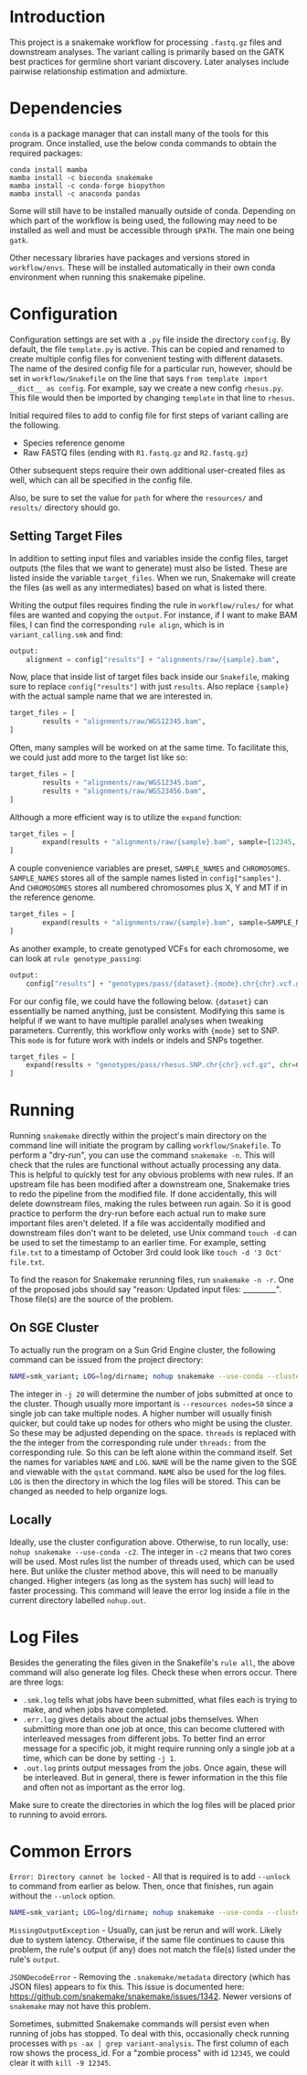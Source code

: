 # Introduction

This project is a snakemake workflow for processing `.fastq.gz` files and downstream analyses. The variant calling is primarily based on the GATK best practices for germline short variant discovery. Later analyses include pairwise relationship estimation and admixture.


# Dependencies

`conda` is a package manager that can install many of the tools for this program.
Once installed, use the below conda commands to obtain the required packages:
```
conda install mamba
mamba install -c bioconda snakemake
mamba install -c conda-forge biopython
mamba install -c anaconda pandas
```
Some will still have to be installed manually outside of conda. Depending on which part of the workflow is being used, the following may need to be installed as well and must be accessible through `$PATH`. The main one being `gatk`.

Other necessary libraries have packages and versions stored in `workflow/envs`. These will be installed automatically in their own conda environment when running this snakemake pipeline.


# Configuration

Configuration settings are set with a `.py` file inside the directory `config`. By default, the file `template.py` is active. This can be copied and renamed to create multiple config files for convenient testing with different datasets. The name of the desired config file for a particular run, however, should be set in `workflow/Snakefile` on the line that says `from template import __dict__ as config`. For example, say we create a new config `rhesus.py`. This file would then be imported by changing `template` in that line to `rhesus`.

Initial required files to add to config file for first steps of variant calling are the following.
* Species reference genome
* Raw FASTQ files (ending with `R1.fastq.gz` and `R2.fastq.gz`)

Other subsequent steps require their own additional user-created files as well, which can all be specified in the config file.

Also, be sure to set the value for `path` for where the `resources/` and `results/` directory should go.


## Setting Target Files

In addition to setting input files and variables inside the config files, target outputs (the files that we want to generate) must also be listed. These are listed inside the variable `target_files`. When we run, Snakemake will create the files (as well as any intermediates) based on what is listed there.

Writing the output files requires finding the rule in `workflow/rules/` for what files are wanted and copying the `output`. For instance, if I want to make BAM files, I can find the corresponding `rule align`, which is in `variant_calling.smk` and find:

```py
output:
    alignment = config["results"] + "alignments/raw/{sample}.bam",
```

Now, place that inside list of target files back inside our `Snakefile`, making sure to replace `config["results"]` with just `results`. Also replace `{sample}` with the actual sample name that we are interested in.

```py
target_files = [
        results + "alignments/raw/WGS12345.bam",
]
```

Often, many samples will be worked on at the same time. To facilitate this, we could just add more to the target list like so:

```py
target_files = [
        results + "alignments/raw/WGS12345.bam",
        results + "alignments/raw/WGS23456.bam",
]
```

Although a more efficient way is to utilize the `expand` function:

```py
target_files = [
        expand(results + "alignments/raw/{sample}.bam", sample=[12345, 23456]),
]
```

A couple convenience variables are preset, `SAMPLE_NAMES` and `CHROMOSOMES`. `SAMPLE_NAMES` stores all of the sample names listed in `config["samples"]`. And `CHROMOSOMES` stores all numbered chromosomes plus X, Y and MT if in the reference genome.
```py
target_files = [
        expand(results + "alignments/raw/{sample}.bam", sample=SAMPLE_NAMES),
]
```

As another example, to create genotyped VCFs for each chromosome, we can look at `rule genotype_passing`:
```py
output:
    config["results"] + "genotypes/pass/{dataset}.{mode}.chr{chr}.vcf.gz",
```

For our config file, we could have the following below. `{dataset}` can essentially be named anything, just be consistent. Modifying this same is helpful if we want to have multiple parallel analyses when tweaking parameters. Currently, this workflow only works with `{mode}` set to SNP. This `mode` is for future work with indels or indels and SNPs together.
```py
target_files = [
    expand(results + "genotypes/pass/rhesus.SNP.chr{chr}.vcf.gz", chr=CHROMOSOMES),
]
```

# Running

Running `snakemake` directly within the project's main directory on the command line will initiate the program by calling `workflow/Snakefile`. To perform a "dry-run", you can use the command `snakemake -n`. This will check that the rules are functional without actually processing any data. This is helpful to quickly test for any obvious problems with new rules. If an upstream file has been modified after a downstream one, Snakemake tries to redo the pipeline from the modified file. If done accidentally, this will delete downstream files, making the rules between run again. So it is good practice to perform the dry-run before each actual run to make sure important files aren't deleted. If a file was accidentally modified and downstream files don't want to be deleted, use Unix command `touch -d` can be used to set the timestamp to an earlier time. For example, setting `file.txt` to a timestamp of October 3rd could look like `touch -d '3 Oct' file.txt`.

To find the reason for Snakemake rerunning files, run `snakemake -n -r`. One of the proposed jobs should say "reason: Updated input files: _________". Those file(s) are the source of the problem. 


## On SGE Cluster

To actually run the program on a Sun Grid Engine cluster, the following command can be issued from the project directory:
```sh
NAME=smk_variant; LOG=log/dirname; nohup snakemake --use-conda --cluster "qsub -V -b n -cwd -pe smp {threads} -N $NAME -o $NAME.out.log -e $NAME.err.log" -j 20 --resources nodes=50 --latency-wait 90> $LOG/$NAME.smk.log 2>&1
```

The integer in `-j 20` will determine the number of jobs submitted at once to the cluster. Though usually more important is `--resources nodes=50` since a single job can take multiple nodes. A higher number will usually finish quicker, but could take up nodes for others who might be using the cluster. So these may be adjusted depending on the space. `threads` is replaced with the the integer from the corresponding rule under `threads:` from the corresponding rule. So this can be left alone within the command itself. Set the names for variables `NAME` and `LOG`. `NAME` will be the name given to the SGE and viewable with the `qstat` command. `NAME` also be used for the log files. `LOG` is then the directory in which the log files will be stored. This can be changed as needed to help organize logs.


## Locally

Ideally, use the cluster configuration above. Otherwise, to run locally, use: `nohup snakemake --use-conda -c2`. The integer in `-c2` means that two cores will be used. Most rules list the number of threads used, which can be used here. But unlike the cluster method above, this will need to be manually changed. Higher integers (as long as the system has such) will lead to faster processing. This command will leave the error log inside a file in the current directory labelled `nohup.out`.


# Log Files
Besides the generating the files given in the Snakefile's `rule all`, the above command will also generate log files. Check these when errors occur. There are three logs:
* `.smk.log` tells what jobs have been submitted, what files each is trying to make, and when jobs have completed.
* `.err.log` gives details about the actual jobs themselves. When submitting more than one job at once, this can become cluttered with interleaved messages from different jobs. To better find an error message for a specific job, it might require running only a single job at a time, which can be done by setting `-j 1`.
* `.out.log` prints output messages from the jobs. Once again, these will be interleaved. But in general, there is fewer information in the this file and often not as important as the error log.

Make sure to create the directories in which the log files will be placed prior to running to avoid errors.


# Common Errors

`Error: Directory cannot be locked` - All that is required is to add `--unlock` to command from earlier as below. Then, once that finishes, run again without the `--unlock` option.
```sh
NAME=smk_variant; LOG=log/dirname; nohup snakemake --use-conda --cluster "qsub -V -b n -cwd -pe smp {threads} -N $NAME -o $NAME.out.log -e $NAME.err.log" -j 20 --unlock > $LOG/$NAME.smk.log 2>&1
```

`MissingOutputException` - Usually, can just be rerun and will work. Likely due to system latency. Otherwise, if the same file continues to cause this problem, the rule's output (if any) does not match the file(s) listed under the rule's `output`.

`JSONDecodeError` - Removing the `.snakemake/metadata` directory (which has JSON files) appears to fix this. This issue is documented here: https://github.com/snakemake/snakemake/issues/1342. Newer versions of `snakemake` may not have this problem.

Sometimes, submitted Snakemake commands will persist even when running of jobs has stopped. To deal with this, occasionally check running processes with `ps -ax | grep variant-analysis`. The first column of each row shows the process_id. For a "zombie process" with id `12345`, we could clear it with `kill -9 12345`.